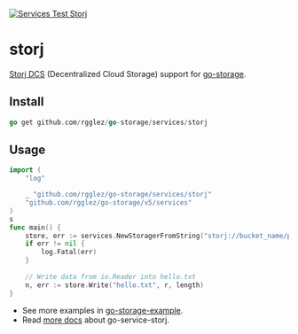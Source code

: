 [![Services Test Storj](https://github.com/rgglez/go-storage/actions/workflows/services-test-storj.yml/badge.svg)](https://github.com/rgglez/go-storage/actions/workflows/services-test-storj.yml)

# storj

[Storj DCS] (Decentralized Cloud Storage) support for [go-storage].

[Storj DCS]: https://www.storj.io
[go-storage]: https://github.com/rgglez/go-storage

## Install

```go
go get github.com/rgglez/go-storage/services/storj
```

## Usage

```go
import (
	"log"

	_ "github.com/rgglez/go-storage/services/storj"
	"github.com/rgglez/go-storage/v5/services"
)
s
func main() {
	store, err := services.NewStoragerFromString("storj://bucket_name/path/to/workdir")
	if err != nil {
		log.Fatal(err)
	}
	
	// Write data from io.Reader into hello.txt
	n, err := store.Write("hello.txt", r, length)
}
```

- See more examples in [go-storage-example](https://github.com/rgglez/go-storage-example).
- Read [more docs](https://beyondstorage.io/docs/go-storage/services/storj) about go-service-storj.
